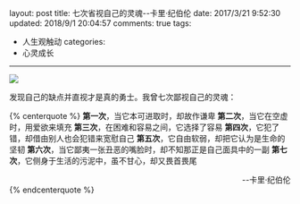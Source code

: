 layout: post
title: 七次省视自己的灵魂--卡里·纪伯伦
date: 2017/3/21 9:52:30
updated: 2018/9/1 20:04:57
comments: true
tags:
- 人生观触动
categories:
- 心灵成长

---
<img src="../../../../uploads/Save-your-soul-seven-times.jpg" class="full-image" />

发现自己的缺点并直视才是真的勇士。我曾七次鄙视自己的灵魂：
<!-- more -->

{% centerquote %}
**第一次**，当它本可进取时，却故作谦卑
**第二次**，当它在空虚时，用爱欲来填充
**第三次**，在困难和容易之间，它选择了容易
**第四次**，它犯了错，却借由别人也会犯错来宽慰自己
**第五次**，它自由软弱，却把它认为是生命的坚韧
**第六次**，当它鄙夷一张丑恶的嘴脸时，却不知那正是自己面具中的一副
**第七次**，它侧身于生活的污泥中，虽不甘心，却又畏首畏尾
<div align = right>--卡里·纪伯伦</div>
{% endcenterquote %}
